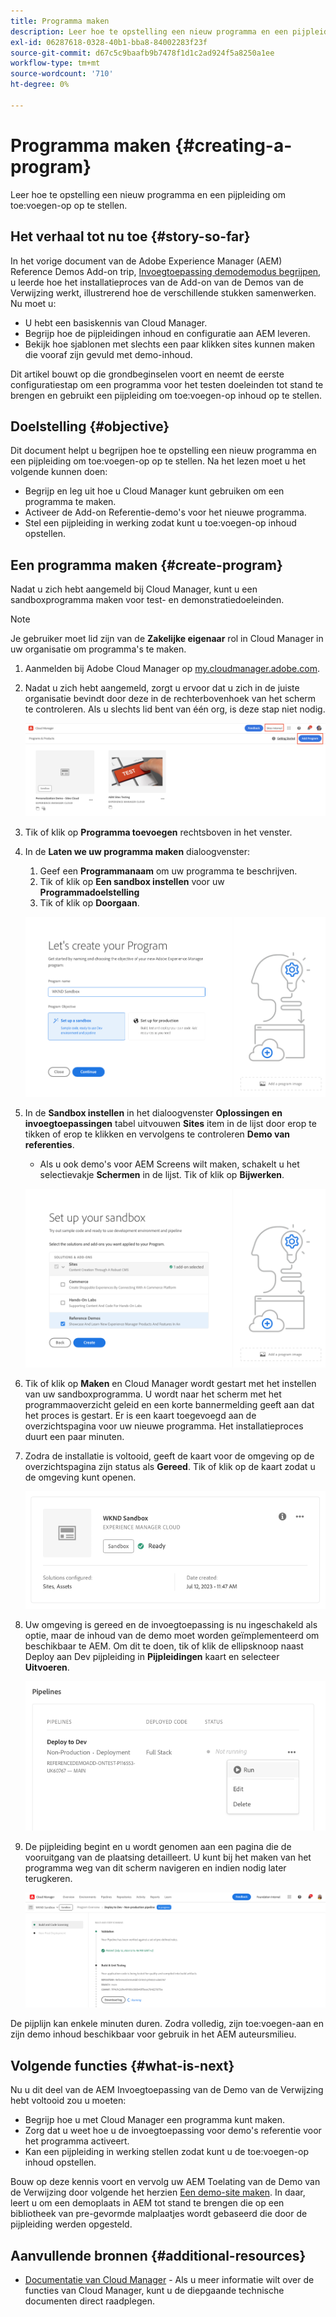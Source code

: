```yaml
---
title: Programma maken
description: Leer hoe te opstelling een nieuw programma en een pijpleiding om toe:voegen-op op te stellen.
exl-id: 06287618-0328-40b1-bba8-84002283f23f
source-git-commit: d67c5c9baafb9b7478f1d1c2ad924f5a8250a1ee
workflow-type: tm+mt
source-wordcount: '710'
ht-degree: 0%

---
```



# Programma maken {#creating-a-program}

Leer hoe te opstelling een nieuw programma en een pijpleiding om toe:voegen-op op te stellen.

## Het verhaal tot nu toe {#story-so-far}

In het vorige document van de Adobe Experience Manager (AEM) Reference Demos Add-on trip, [Invoegtoepassing demodemodus begrijpen,](installation.md) u leerde hoe het installatieproces van de Add-on van de Demos van de Verwijzing werkt, illustrerend hoe de verschillende stukken samenwerken. Nu moet u:

* U hebt een basiskennis van Cloud Manager.
* Begrijp hoe de pijpleidingen inhoud en configuratie aan AEM leveren.
* Bekijk hoe sjablonen met slechts een paar klikken sites kunnen maken die vooraf zijn gevuld met demo-inhoud.

Dit artikel bouwt op die grondbeginselen voort en neemt de eerste configuratiestap om een programma voor het testen doeleinden tot stand te brengen en gebruikt een pijpleiding om toe:voegen-op inhoud op te stellen.

## Doelstelling {#objective}

Dit document helpt u begrijpen hoe te opstelling een nieuw programma en een pijpleiding om toe:voegen-op op te stellen. Na het lezen moet u het volgende kunnen doen:

* Begrijp en leg uit hoe u Cloud Manager kunt gebruiken om een programma te maken.
* Activeer de Add-on Referentie-demo&#39;s voor het nieuwe programma.
* Stel een pijpleiding in werking zodat kunt u toe:voegen-op inhoud opstellen.

## Een programma maken {#create-program}

Nadat u zich hebt aangemeld bij Cloud Manager, kunt u een sandboxprogramma maken voor test- en demonstratiedoeleinden.

>[!NOTE]
>
>Je gebruiker moet lid zijn van de **Zakelijke eigenaar** rol in Cloud Manager in uw organisatie om programma&#39;s te maken.

1. Aanmelden bij Adobe Cloud Manager op [my.cloudmanager.adobe.com](https://my.cloudmanager.adobe.com/).

1. Nadat u zich hebt aangemeld, zorgt u ervoor dat u zich in de juiste organisatie bevindt door deze in de rechterbovenhoek van het scherm te controleren. Als u slechts lid bent van één org, is deze stap niet nodig.

   ![Overzicht van Cloud Manager](assets/cloud-manager.png)

1. Tik of klik op **Programma toevoegen** rechtsboven in het venster.

1. In de **Laten we uw programma maken** dialoogvenster:

   1. Geef een **Programmanaam** om uw programma te beschrijven.
   1. Tik of klik op **Een sandbox instellen** voor uw **Programmadoelstelling**
   1. Tik of klik op **Doorgaan**.

   ![Dialoogvenster Programma maken](assets/create-program.png)

1. In de **Sandbox instellen** in het dialoogvenster **Oplossingen en invoegtoepassingen** tabel uitvouwen **Sites** item in de lijst door erop te tikken of erop te klikken en vervolgens te controleren **Demo van referenties**.

   * Als u ook demo&#39;s voor AEM Screens wilt maken, schakelt u het selectievakje **Schermen** in de lijst. Tik of klik op **Bijwerken**.

   ![Invoegtoepassing selecteren voor verwijzingsdemo in programma-instelling](assets/select-reference-demo-add-on.png)


1. Tik of klik op **Maken** en Cloud Manager wordt gestart met het instellen van uw sandboxprogramma. U wordt naar het scherm met het programmaoverzicht geleid en een korte bannermelding geeft aan dat het proces is gestart. Er is een kaart toegevoegd aan de overzichtspagina voor uw nieuwe programma. Het installatieproces duurt een paar minuten.

1. Zodra de installatie is voltooid, geeft de kaart voor de omgeving op de overzichtspagina zijn status als **Gereed**. Tik of klik op de kaart zodat u de omgeving kunt openen.

   ![Programma is voltooid](assets/ready.png)

1. Uw omgeving is gereed en de invoegtoepassing is nu ingeschakeld als optie, maar de inhoud van de demo moet worden geïmplementeerd om beschikbaar te AEM. Om dit te doen, tik of klik de ellipsknoop naast Deploy aan Dev pijpleiding in **Pijpleidingen** kaart en selecteer **Uitvoeren**.

   ![Start](assets/run.png)

1. De pijpleiding begint en u wordt genomen aan een pagina die de vooruitgang van de plaatsing detailleert. U kunt bij het maken van het programma weg van dit scherm navigeren en indien nodig later terugkeren.

   ![Implementatie](assets/deployment.png)

De pijplijn kan enkele minuten duren. Zodra volledig, zijn toe:voegen-aan en zijn demo inhoud beschikbaar voor gebruik in het AEM auteursmilieu.

## Volgende functies {#what-is-next}

Nu u dit deel van de AEM Invoegtoepassing van de Demo van de Verwijzing hebt voltooid zou u moeten:

* Begrijp hoe u met Cloud Manager een programma kunt maken.
* Zorg dat u weet hoe u de invoegtoepassing voor demo&#39;s referentie voor het programma activeert.
* Kan een pijpleiding in werking stellen zodat kunt u de toe:voegen-op inhoud opstellen.

Bouw op deze kennis voort en vervolg uw AEM Toelating van de Demo van de Verwijzing door volgende het herzien [Een demo-site maken](create-site.md). In daar, leert u om een demoplaats in AEM tot stand te brengen die op een bibliotheek van pre-gevormde malplaatjes wordt gebaseerd die door de pijpleiding werden opgesteld.

## Aanvullende bronnen {#additional-resources}

* [Documentatie van Cloud Manager](https://experienceleague.adobe.com/docs/experience-manager-cloud-service/content/onboarding/onboarding-concepts/cloud-manager-introduction.html) - Als u meer informatie wilt over de functies van Cloud Manager, kunt u de diepgaande technische documenten direct raadplegen.
